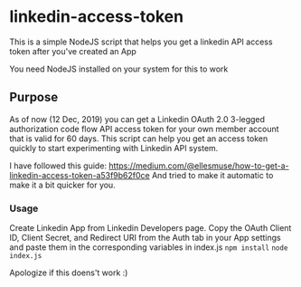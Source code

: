 # linkedin-access-token
This is a simple NodeJS script that helps you get a linkedin API access token after you've created an App

You need NodeJS installed on your system for this to work

## Purpose
As of now (12 Dec, 2019) you can get a Linkedin OAuth 2.0 3-legged authorization code flow API access token for your own member account that is valid for 60 days.
This script can help you get an access token quickly to start experimenting with Linkedin API system.

I have followed this guide: https://medium.com/@ellesmuse/how-to-get-a-linkedin-access-token-a53f9b62f0ce
And tried to make it automatic to make it a bit quicker for you.

### Usage

Create Linkedin App from Linkedin Developers page.
Copy the OAuth Client ID, Client Secret, and Redirect URI from the Auth tab in your App settings and paste them in the corresponding variables in index.js
`npm install`
`node index.js`

Apologize if this doens't work :)